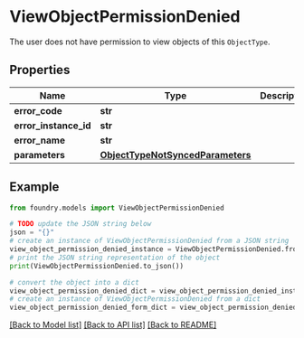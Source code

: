 # ViewObjectPermissionDenied

The user does not have permission to view objects of this `ObjectType`.

## Properties

Name | Type | Description | Notes
------------ | ------------- | ------------- | -------------
**error_code** | **str** |  |
**error_instance_id** | **str** |  | \[optional\]
**error_name** | **str** |  |
**parameters** | [**ObjectTypeNotSyncedParameters**](ObjectTypeNotSyncedParameters.md) |  |

## Example

```python
from foundry.models import ViewObjectPermissionDenied

# TODO update the JSON string below
json = "{}"
# create an instance of ViewObjectPermissionDenied from a JSON string
view_object_permission_denied_instance = ViewObjectPermissionDenied.from_json(json)
# print the JSON string representation of the object
print(ViewObjectPermissionDenied.to_json())

# convert the object into a dict
view_object_permission_denied_dict = view_object_permission_denied_instance.to_dict()
# create an instance of ViewObjectPermissionDenied from a dict
view_object_permission_denied_form_dict = view_object_permission_denied.from_dict(view_object_permission_denied_dict)
```

[\[Back to Model list\]](../README.md#documentation-for-models) [\[Back to API list\]](../README.md#documentation-for-api-endpoints) [\[Back to README\]](../README.md)
